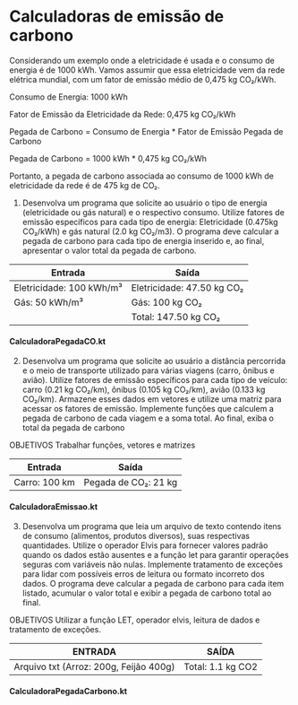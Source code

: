 # Calculadoras de emissão de carbono


Considerando ​um exemplo onde a eletricidade é usada e o consumo de energia é de 1000 kWh. Vamos assumir ​que essa eletricidade vem da rede elétrica mundial, com um fator de emissão médio de 0,475 kg ​CO₂/kWh.

Consumo de Energia: 1000 kWh

Fator de Emissão da Eletricidade da Rede: 0,475 kg CO₂/kWh

Pegada de Carbono = Consumo de Energia * Fator de Emissão Pegada de Carbono

Pegada de Carbono = 1000 kWh * 0,475 kg CO₂/kWh

Portanto, a pegada de carbono associada ao consumo de 1000 kWh de eletricidade da rede é de ​475 kg de CO₂.

1. Desenvolva um programa que solicite ao usuário o tipo de energia (eletricidade ou gás natural) e o respectivo consumo. Utilize fatores
de emissão específicos para cada tipo de energia: Eletricidade (0.475kg CO₂/kWh) e gás natural (2.0 kg CO₂/m3). O programa deve calcular
a pegada de carbono para cada tipo de energia inserido e, ao final, apresentar o valor total da pegada de carbono.

| Entrada                               | Saída                        |
|---------------------------------------|------------------------------|
| Eletricidade: 100 kWh/m³              | Eletricidade: 47.50 kg CO₂   |
| Gás: 50 kWh/m³                        | Gás: 100 kg CO₂              |
|                                       | Total: 147.50 kg CO₂         |

#### CalculadoraPegadaCO.kt

2. Desenvolva um programa que solicite ao usuário a distância percorrida e o meio de transporte utilizado para várias viagens (carro, ônibus e avião). Utilize fatores de emissão específicos para cada tipo de veículo: carro (0.21 kg CO₂/km), ônibus (0.105 kg CO₂/km), avião (0.133 kg CO₂/km). Armazene esses dados em vetores e utilize uma matriz para acessar os fatores de emissão. Implemente funções que calculem a pegada de carbono de cada viagem e a soma total. Ao final, exiba o total da pegada de carbono

OBJETIVOS
Trabalhar funções, vetores e matrizes

| Entrada              | Saída                   |
|----------------------|-------------------------|
| Carro: 100 km        | Pegada de CO₂: 21 kg    |

#### CalculadoraEmissao.kt


3. Desenvolva um programa que leia um arquivo de texto contendo itens de consumo (alimentos, produtos diversos), suas respectivas quantidades. Utilize o operador Elvis para fornecer valores padrão quando os dados estão ausentes e a função let para garantir operações seguras com variáveis não nulas. Implemente tratamento de exceções para lidar com possíveis erros de leitura ou formato incorreto dos dados. O programa deve calcular a pegada de carbono para cada item listado, acumular o valor total e exibir a pegada de carbono total ao final.

OBJETIVOS
Utilizar a função LET, operador elvis, leitura de dados e tratamento de exceções.

| ENTRADA                              | SAÍDA             |
|--------------------------------------|-------------------|
|Arquivo txt (Arroz: 200g, Feijão 400g)| Total: 1.1 kg CO2 |

#### CalculadoraPegadaCarbono.kt



